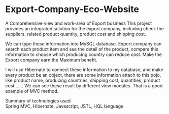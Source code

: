 # Export-Company-Eco-Website
A Comprehensive view and work-area of Export business 
This project provides an integrated solution for the export company, including check the suppliers, related product quantity, product cost and shipping cost.

We can type these information into MySQL database. Export company can search each product item and see the detail of the product, compare this information to choose which producing country can reduce cost. Make the Export company earn the Maximum benefit.

I will use Hibernate to connect these information to my database, and make every product be an object, there are some information attach to this pojo, like product name, producing countries, shipping cost, quantities, product cost……. We can see these result by different view modules. That is a good example of MVC method.

Summary of technologies used                                                                                                   
Spring MVC, Hibernate, Javascript, JSTL, HQL language
